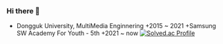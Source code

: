 ### Hi there 👋

<!--
**KingBlackCow/KingBlackCow** is a ✨ _special_ ✨ repository because its `README.md` (this file) appears on your GitHub profile.

Here are some ideas to get you started:

- 🔭 I’m currently working on ...
- 🌱 I’m currently learning ...
- 👯 I’m looking to collaborate on ...
- 🤔 I’m looking for help with ...
- 💬 Ask me about ...
- 📫 How to reach me: ...
- 😄 Pronouns: ...
- ⚡ Fun fact: ...
-->

+ Dongguk University, MultiMedia Enginnering
  +2015 ~ 2021
+Samsung SW Academy For Youth - 5th
  +2021 ~ now
[![Solved.ac Profile](http://mazassumnida.wtf/api/v2/generate_badge?boj=sgs1159)](https://solved.ac/sgs1159/)

